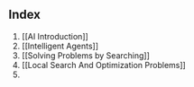 ## Index
1. [[AI Introduction]]
2. [[Intelligent Agents]]
3. [[Solving Problems by Searching]]
4. [[Local Search And Optimization Problems]]
5. 